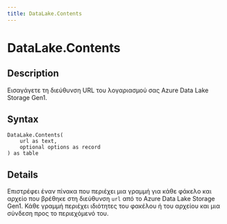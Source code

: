 ```yaml
---
title: DataLake.Contents
---
```


# DataLake.Contents


## Description

Εισαγάγετε τη διεύθυνση URL του λογαριασμού σας Azure Data Lake Storage Gen1.


## Syntax

```powerquery
DataLake.Contents(
    url as text,
    optional options as record
) as table
```


## Details

Επιστρέφει έναν πίνακα που περιέχει μια γραμμή για κάθε φάκελο και αρχείο που βρέθηκε στη διεύθυνση <code>url</code> από το Azure Data Lake Storage Gen1. Κάθε γραμμή περιέχει ιδιότητες του φακέλου ή του αρχείου και μια σύνδεση προς το περιεχόμενό του.


